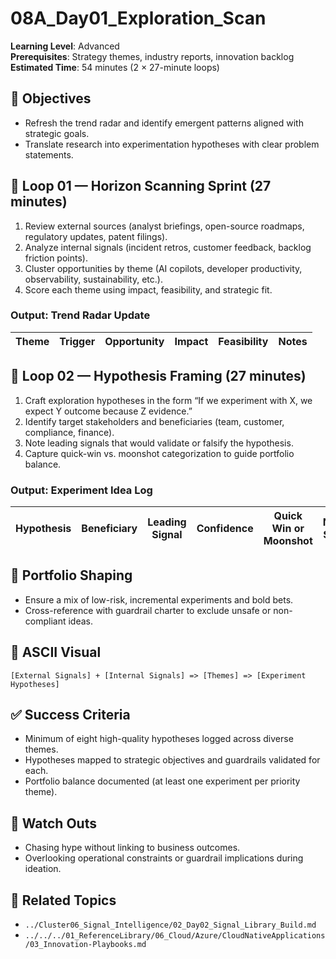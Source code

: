 # 08A_Day01_Exploration_Scan

**Learning Level**: Advanced  
**Prerequisites**: Strategy themes, industry reports, innovation backlog  
**Estimated Time**: 54 minutes (2 × 27-minute loops)

## 🎯 Objectives

- Refresh the trend radar and identify emergent patterns aligned with strategic goals.
- Translate research into experimentation hypotheses with clear problem statements.

## 🔄 Loop 01 — Horizon Scanning Sprint (27 minutes)

1. Review external sources (analyst briefings, open-source roadmaps, regulatory updates, patent filings).
2. Analyze internal signals (incident retros, customer feedback, backlog friction points).
3. Cluster opportunities by theme (AI copilots, developer productivity, observability, sustainability, etc.).
4. Score each theme using impact, feasibility, and strategic fit.

### Output: Trend Radar Update

| Theme | Trigger | Opportunity | Impact | Feasibility | Notes |
| --- | --- | --- | --- | --- | --- |

## 🔄 Loop 02 — Hypothesis Framing (27 minutes)

1. Craft exploration hypotheses in the form “If we experiment with X, we expect Y outcome because Z evidence.”
2. Identify target stakeholders and beneficiaries (team, customer, compliance, finance).
3. Note leading signals that would validate or falsify the hypothesis.
4. Capture quick-win vs. moonshot categorization to guide portfolio balance.

### Output: Experiment Idea Log

| Hypothesis | Beneficiary | Leading Signal | Confidence | Quick Win or Moonshot | Next Step |
| --- | --- | --- | --- | --- | --- |

## 🧭 Portfolio Shaping

- Ensure a mix of low-risk, incremental experiments and bold bets.
- Cross-reference with guardrail charter to exclude unsafe or non-compliant ideas.

## 🧩 ASCII Visual

```text
[External Signals] + [Internal Signals] => [Themes] => [Experiment Hypotheses]
```

## ✅ Success Criteria

- Minimum of eight high-quality hypotheses logged across diverse themes.
- Hypotheses mapped to strategic objectives and guardrails validated for each.
- Portfolio balance documented (at least one experiment per priority theme).

## 🚧 Watch Outs

- Chasing hype without linking to business outcomes.
- Overlooking operational constraints or guardrail implications during ideation.

## 🔗 Related Topics

- `../Cluster06_Signal_Intelligence/02_Day02_Signal_Library_Build.md`
- `../../../01_ReferenceLibrary/06_Cloud/Azure/CloudNativeApplications/03_Innovation-Playbooks.md`
